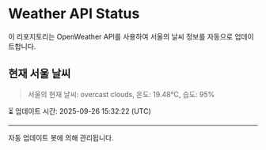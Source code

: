 
# Weather API Status

이 리포지토리는 OpenWeather API를 사용하여 서울의 날씨 정보를 자동으로 업데이트합니다.

## 현재 서울 날씨
> 서울의 현재 날씨: overcast clouds, 온도: 19.48°C, 습도: 95%

⏳ 업데이트 시간: 2025-09-26 15:32:22 (UTC)

---
자동 업데이트 봇에 의해 관리됩니다.
